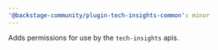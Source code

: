 ```yaml
---
'@backstage-community/plugin-tech-insights-common': minor
---
```


Adds permissions for use by the `tech-insights` apis.
